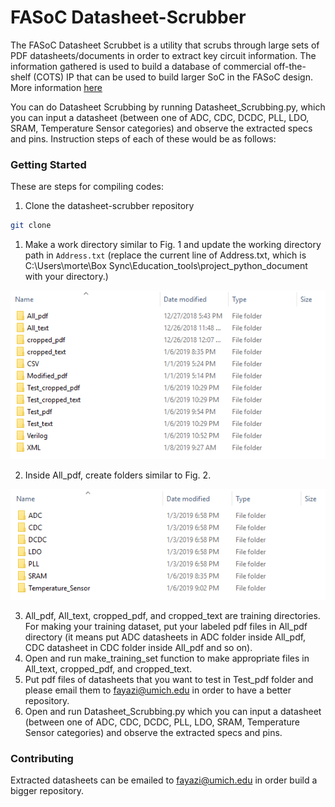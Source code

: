 # FASoC Datasheet-Scrubber
The FASoC Datasheet Scrubbet is a utility that scrubs through large sets of PDF datasheets/documents in order to extract key circuit information. The information gathered is used to build a database of commercial off-the-shelf (COTS) IP that can be used to build larger SoC in the FASoC design. More information [here](https://fasoc.engin.umich.edu/datasheet-scrubber)

You can do Datasheet Scrubbing by running Datasheet_Scrubbing.py, which you can input a datasheet (between one of ADC, CDC, DCDC, PLL, LDO, SRAM, Temperature Sensor categories) and observe the extracted specs and pins. Instruction steps of each of these would be as follows:

### Getting Started
These are steps for compiling codes:
1. Clone the datasheet-scrubber repository
```bash
git clone 
```
1. Make a work directory similar to Fig. 1 and update the working directory path in `Address.txt` (replace the current line of Address.txt, which is C:\Users\morte\Box Sync\Education_tools\project_python_document with your directory.)

 ![](src/docs/fig1.png)

2. Inside All_pdf, create folders similar to Fig. 2.

 ![](src/docs/fig2.png)

3. All_pdf, All_text, cropped_pdf, and cropped_text are training directories. For making your training dataset, put your labeled pdf files in All_pdf directory (it means put ADC datasheets in ADC folder inside All_pdf, CDC datasheet in CDC folder inside All_pdf and so on).
4. Open and run make_training_set function to make appropriate files in All_text, cropped_pdf, and cropped_text.
5. Put pdf files of datasheets that you want to test in Test_pdf folder and please email them to fayazi@umich.edu in order to have a better repository.
6. Open and run Datasheet_Scrubbing.py which you can input a datasheet (between one of ADC, CDC, DCDC, PLL, LDO, SRAM, Temperature Sensor categories) and observe the extracted specs and pins. 

### Contributing
Extracted datasheets can be emailed to fayazi@umich.edu in order build a bigger repository.
